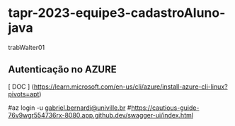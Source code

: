 # tapr-2023-equipe3-cadastroAluno-java
trabWalter01

## Autenticação no AZURE

[ DOC ] (https://learn.microsoft.com/en-us/cli/azure/install-azure-cli-linux?pivots=apt)

#az login -u gabriel.bernardi@univille.br
#https://cautious-guide-76v9wgr554736rx-8080.app.github.dev/swagger-ui/index.html